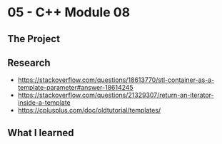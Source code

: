 # 05 - C++ Module 08
## The Project

## Research 
- https://stackoverflow.com/questions/18613770/stl-container-as-a-template-parameter#answer-18614245
- https://stackoverflow.com/questions/21329307/return-an-iterator-inside-a-template
- https://cplusplus.com/doc/oldtutorial/templates/

## What I learned
